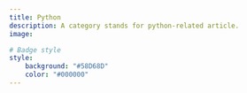 ```yaml
---
title: Python
description: A category stands for python-related article.
image:

# Badge style
style:
    background: "#58D68D"
    color: "#000000"
---
```

